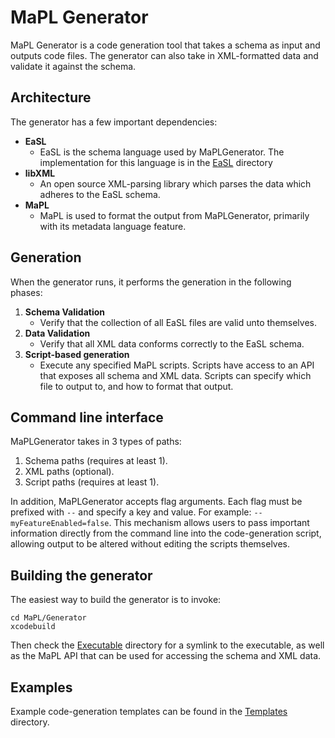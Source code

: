 # MaPL Generator

MaPL Generator is a code generation tool that takes a schema as input and outputs code files. The generator can also take in XML-formatted data and validate it against the schema.

## Architecture
The generator has a few important dependencies:

* **EaSL**
    * EaSL is the schema language used by MaPLGenerator. The implementation for this language is in the [EaSL](./EaSL) directory
* **libXML**
    * An open source XML-parsing library which parses the data which adheres to the EaSL schema.
* **MaPL**
    * MaPL is used to format the output from MaPLGenerator, primarily with its metadata language feature.

## Generation

When the generator runs, it performs the generation in the following phases:

1. **Schema Validation**
    * Verify that the collection of all EaSL files are valid unto themselves.
1. **Data Validation**
    * Verify that all XML data conforms correctly to the EaSL schema.
1. **Script-based generation**
    * Execute any specified MaPL scripts. Scripts have access to an API that exposes all schema and XML data. Scripts can specify which file to output to, and how to format that output.

## Command line interface

MaPLGenerator takes in 3 types of paths:

1. Schema paths (requires at least 1).
1. XML paths (optional).
1. Script paths (requires at least 1).

In addition, MaPLGenerator accepts flag arguments. Each flag must be prefixed with `--` and specify a key and value. For example: `--myFeatureEnabled=false`. This mechanism allows users to pass important information directly from the command line into the code-generation script, allowing output to be altered without editing the scripts themselves.

## Building the generator

The easiest way to build the generator is to invoke:
```
cd MaPL/Generator
xcodebuild
```
Then check the [Executable](./Executable) directory for a symlink to the executable, as well as the MaPL API that can be used for accessing the schema and XML data.

## Examples
Example code-generation templates can be found in the [Templates](./Templates) directory.